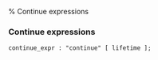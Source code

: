 % Continue expressions

### Continue expressions

```antlr
continue_expr : "continue" [ lifetime ];
```


